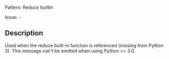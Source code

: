 Pattern: Reduce builtin

Issue: -

## Description

Used when the reduce built-in function is referenced (missing from Python 3). This message can't be emitted when using Python >= 3.0.